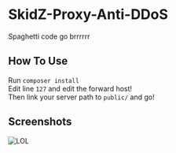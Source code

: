 # SkidZ-Proxy-Anti-DDoS
Spaghetti code go brrrrrr

## How To Use
Run `composer install` \
Edit line `127` and edit the forward host! \
Then link your server path to `public/` and go!

## Screenshots
![LOL](https://i.ibb.co/T8Z8ZMD/grafik.png)
